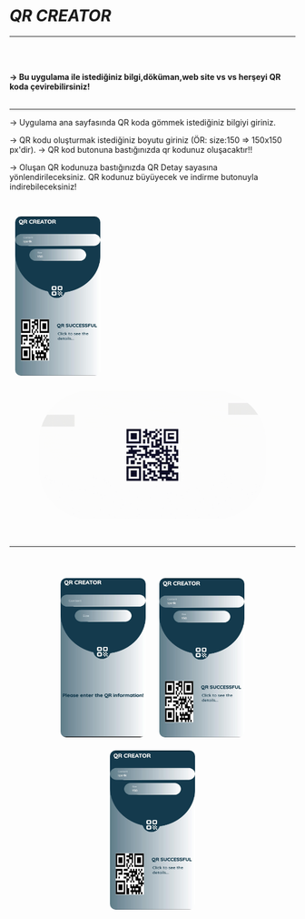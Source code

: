 # ***QR CREATOR***

<hr>
<br><br>

<b>-> Bu uygulama ile istediğiniz bilgi,döküman,web site vs vs herşeyi QR koda çevirebilirsiniz!</b>
<br><br><hr>

-> Uygulama ana sayfasında QR koda gömmek istediğiniz bilgiyi giriniz.

-> QR kodu oluşturmak istediğiniz boyutu giriniz (ÖR: size:150 => 150x150 px'dir).
-> QR kod butonuna bastığınızda qr kodunuz oluşacaktır!!

-> Oluşan QR kodunuza bastığınızda QR Detay sayasına yönlendirileceksiniz. QR kodunuz büyüyecek ve indirme butonuyla indirebileceksiniz!
<br><br><br>
 <img src="assets/application_ui/qrResponsive_ui.jpeg
    " style="border-radius: 10px;margin:10px " width="150" height="280">
<p align="center">
    <img src="assets/Loading.gif" style="border-radius: 90px;" width="400">
</p>
<br><hr><br>
<p align="center">
    <img src="assets/application_ui/qrhomePage_ui.jpeg
    " style="border-radius: 10px;margin:10px " width="150" height="280">
    <img src="assets/application_ui/qrResponsive_ui.jpeg
    " style="border-radius: 10px;margin:10px " width="150" height="280">
    <img src="assets/application_ui/qrResponsive_ui.jpeg
    " style="border-radius: 10px;margin:10px " width="150" height="280">
</p>

